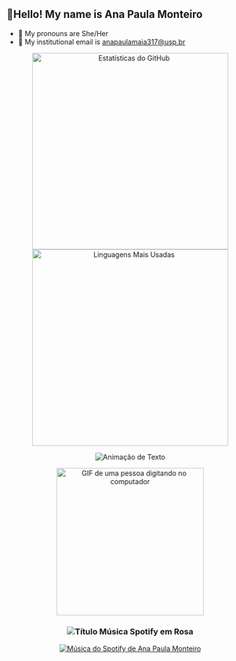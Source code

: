 ##  🌸Hello! My name is Ana Paula Monteiro
- 🌺 My pronouns are She/Her
- 💮 My institutional email is anapaulamaia317@usp.br

<div align="center">
  <img 
    width="400" 
    src="https://github-readme-stats.vercel.app/api?username=AnaPaula-Monteiro&show_icons=true&include_all_commits=true&count_private=true&bg_color=000000&border_color=FFC0CB&title_color=FFC0CB&icon_color=FF69B4&text_color=ffffff&cache_seconds=300"
    alt="Estatísticas do GitHub"
  />
  <img 
    width="400" 
    src="https://github-readme-stats.vercel.app/api/top-langs/?username=AnaPaula-Monteiro&layout=compact&bg_color=000000&border_color=FFC0CB&title_color=FFC0CB&icon_color=FF69B4&text_color=ffffff&cache_seconds=300"
    alt="Linguagens Mais Usadas"
  />
</div>

</p>
<p align="center">
  <img 
    src="https://readme-typing-svg.herokuapp.com?font=Fira+Code&size=20&pause=1000&color=FFC0CB&center=true&vCenter=true&lines=Oie,+me+chamo+Ana+Paula+Monteiro!;Bem-vindo+ao+meu+perfil!"
    alt="Animação de Texto" 
  />
<p align="center">
  <img 
    src="https://github.com/user-attachments/assets/4d2b9107-c50a-4efd-9071-06a492cef80b" 
    alt="GIF de uma pessoa digitando no computador" 
    width="300"
  />
</p>
</p>

<h3 align="center">
  <img 
    src="https://img.shields.io/badge/Música_Atualmente_a_Tocar-FFC0CB?style=for-the-badge&logo=spotify&logoColor=191717&color=FFC0CB" 
    alt="Título Música Spotify em Rosa"
  />
</p>
</h3>
<p align="center">
  <a href="https://open.spotify.com/user/cz8j491jwsczocrseene0lhjm?si=0d05f622029f4c51"> 
    <img 
      src="https://spotify-github-profile.kittinanx.com/api/view?uid=cz8j491jwsczocrseene0lhjm&cover_image=true&theme=spotify-embed&show_offline=false&background_color=000000&interchange=false&profanity=false&bar_color=ffb8cd&bar_color_cover=false&mode=dark" 
      alt="Música do Spotify de Ana Paula Monteiro"
    />
  </a>

